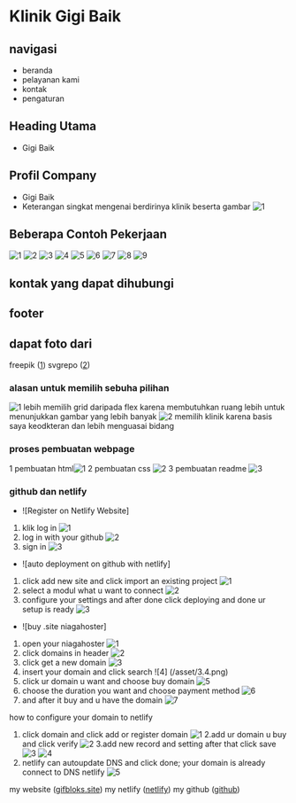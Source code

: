# Klinik Gigi Baik

## navigasi

- beranda
- pelayanan kami
- kontak
- pengaturan

## Heading Utama

- Gigi Baik

## Profil Company

- Gigi Baik
- Keterangan singkat mengenai berdirinya klinik beserta gambar ![1](/asset/background2.svg)

## Beberapa Contoh Pekerjaan

![1](/asset/gigi1.jpg)
![2](/asset/gigi2.jpg.jpg)
![3](/asset/gigi3.jpg)
![4](/asset/gigi41.jpg.jpg)
![5](/asset/gigi42.jpg)
![6](/asset/gigi61.jpg)
![7](/asset/gigi62.jpg)
![8](/asset/gigi71.jpg)
![9](/asset/gigi72.jpg)

## kontak yang dapat dihubungi

## footer

## dapat foto dari

freepik ([1](https://www.freepik.com/))
svgrepo ([2](https://www.svgrepo.com/))

### alasan untuk memilih sebuha pilihan

![1](/asset/hose1.png) lebih memilih grid daripada flex karena membutuhkan ruang lebih untuk menunjukkan gambar yang lebih banyak
![2](/asset/dok1.png) memilih klinik karena basis saya keodkteran dan lebih menguasai bidang

### proses pembuatan webpage

1 pembuatan html![1](/asset/dok1.png)
2 pembuatan css ![2](/asset/dok2.png)
3 pembuatan readme ![3](/asset/dok3.png)

### github dan netlify

- ![Register on Netlify Website]

1. klik log in
   ![1](/asset/1.1.1.png)
2. log in with your github
   ![2](/asset/1.1.png)
3. sign in
   ![3](/asset/cek-1.png)

- ![auto deployment on github with netlify]

1. click add new site and click import an existing project
   ![1](/asset/2.1.png)
2. select a modul what u want to connect
   ![2](/asset/2.2.png)
3. configure your settings and after done click deploying and done ur setup is ready
   ![3](/asset/2.3.png)

- ![buy .site niagahoster]

1. open your niagahoster
   ![1](/asset/3.1.png)
2. click domains in header
   ![2](/asset/3.2.png)
3. click get a new domain
   ![3](/asset/3.3.png)
4. insert your domain and click search
   ![4] (/asset/3.4.png)
5. click ur domain u want and choose buy domain
   ![5](/asset/3.5.png)
6. choose the duration you want and choose payment method
   ![6](/asset/3.6.png)
7. and after it buy and u have the domain
   ![7](/asset/3.7.png)

how to configure your domain to netlify

1. click domain and click add or register domain
   ![1](/asset/4.1.png)
   2.add ur domain u buy and click verify
   ![2](/asset/4.2.png)
   3.add new record and setting after that click save
   ![3](/asset/4.3.png)
   ![4](/asset/4.3.1.png)
2. netlify can autoupdate DNS and click done; your domain is already connect to DNS netlify
   ![5](/asset/4.4.png)

my website ([gifbloks.site](https://gifbloks.site/))
my netlify ([netlify](yoshua-milestone1.netlify.app))
my github ([github](https://github.com/RevoU-FSSE-4/milestone-1-gifbloks))
